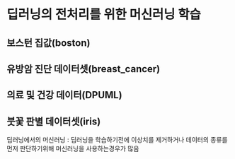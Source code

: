 # 딥러닝의 전처리를 위한 머신러닝 학습
## 보스턴 집값(boston)
## 유방암 진단 데이터셋(breast_cancer)
## 의료 및 건강 데이터(DPUML)
## 붓꽃 판별 데이터셋(iris)

딥러닝에서의 머신러닝 : 딥러닝을 학습하기전에 이상치를 제거하거나 데이터의 종류를 먼저 판단하기위해 머신러닝을 사용하는경우가 많음